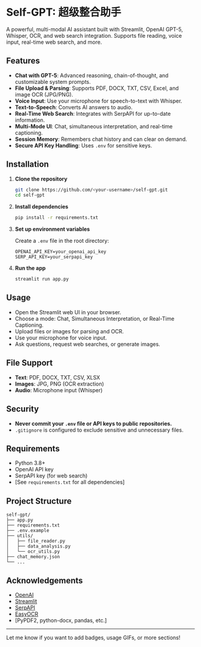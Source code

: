# Self-GPT: 超级整合助手

A powerful, multi-modal AI assistant built with Streamlit, OpenAI GPT-5, Whisper, OCR, and web search integration. Supports file reading, voice input, real-time web search, and more.

## Features

- **Chat with GPT-5**: Advanced reasoning, chain-of-thought, and customizable system prompts.
- **File Upload & Parsing**: Supports PDF, DOCX, TXT, CSV, Excel, and image OCR (JPG/PNG).
- **Voice Input**: Use your microphone for speech-to-text with Whisper.
- **Text-to-Speech**: Converts AI answers to audio.
- **Real-Time Web Search**: Integrates with SerpAPI for up-to-date information.
- **Multi-Mode UI**: Chat, simultaneous interpretation, and real-time captioning.
- **Session Memory**: Remembers chat history and can clear on demand.
- **Secure API Key Handling**: Uses `.env` for sensitive keys.

## Installation

1. **Clone the repository**
   ```bash
   git clone https://github.com/<your-username>/self-gpt.git
   cd self-gpt
   ```

2. **Install dependencies**
   ```bash
   pip install -r requirements.txt
   ```

3. **Set up environment variables**

   Create a `.env` file in the root directory:
   ```
   OPENAI_API_KEY=your_openai_api_key
   SERP_API_KEY=your_serpapi_key
   ```

4. **Run the app**
   ```bash
   streamlit run app.py
   ```

## Usage

- Open the Streamlit web UI in your browser.
- Choose a mode: Chat, Simultaneous Interpretation, or Real-Time Captioning.
- Upload files or images for parsing and OCR.
- Use your microphone for voice input.
- Ask questions, request web searches, or generate images.

## File Support

- **Text**: PDF, DOCX, TXT, CSV, XLSX
- **Images**: JPG, PNG (OCR extraction)
- **Audio**: Microphone input (Whisper)

## Security

- **Never commit your `.env` file or API keys to public repositories.**
- `.gitignore` is configured to exclude sensitive and unnecessary files.

## Requirements

- Python 3.8+
- OpenAI API key
- SerpAPI key (for web search)
- [See `requirements.txt` for all dependencies]

## Project Structure

```
self-gpt/
├── app.py
├── requirements.txt
├── .env.example
├── utils/
│   ├── file_reader.py
│   ├── data_analysis.py
│   └── ocr_utils.py
├── chat_memory.json
└── ...
```

## Acknowledgements

- [OpenAI](https://openai.com/)
- [Streamlit](https://streamlit.io/)
- [SerpAPI](https://serpapi.com/)
- [EasyOCR](https://github.com/JaidedAI/EasyOCR)
- [PyPDF2, python-docx, pandas, etc.]

---

Let me know if you want to add badges, usage GIFs, or more sections!
